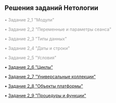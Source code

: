 <h2><strong>Решения заданий Нетологии</strong></h2>
<p><span style="color: #999999;">&bull; <a style="color: #999999;"">Задание 2_1 "Модули"</a></span></p>
<p><span style="color: #999999;">&bull; <a style="color: #999999;"">Задание 2_2 "Переменные и параметры сеанса"</a></span></p>
<p><span style="color: #999999;">&bull; <a style="color: #999999;"">Задание 2_3 "Типы данных"</a></span></p>
<p><span style="color: #999999;">&bull; <a style="color: #999999;"">Задание 2_4 "Даты и строки"</a></span></p>
<p><span style="color: #999999;">&bull; <a style="color: #999999;"">Задание 2_5 "Условия"</a></span></p>
</p> <p>&bull; <a href="Homework 2_6.pdf">Задание 2_6 "Циклы"</a></p>
</p> <p>&bull; <a href="Homework 2_7.pdf">Задание 2_7 "Универсальные коллекции"</a></p>
</p> <p>&bull; <a href="Homework 2_8.pdf">Задание 2_8 "Объекты платформы"</a></p>
</p> <p>&bull; <a href="Homework 2_9.pdf">Задание 2_9 "Процедуры и функции"</a></p>
